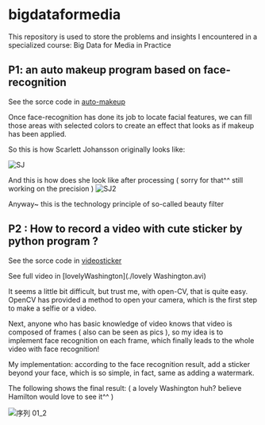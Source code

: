 # bigdataformedia
This repository is used to store the problems and insights I encountered in a specialized course: Big Data for Media in Practice

## P1: an auto makeup program based on face-recognition
See the sorce code in [auto-makeup](./auto-makeup)

Once face-recognition has done its job to locate facial features, we can fill those areas with selected colors to create an effect that looks as if makeup has been applied.

So this is how Scarlett Johansson originally looks like:

![SJ](https://user-images.githubusercontent.com/89291145/166693018-50aa0eb8-a257-4adf-aeef-08eb61304fe6.jpg)

And this is how does she look like after processing ( sorry for that^^ still working on the precision )
![SJ2](https://user-images.githubusercontent.com/89291145/166696325-354f16fa-f73a-45ab-8855-18ebaf2dae65.JPG)


Anyway~ this is the technology principle of so-called beauty filter 



## P2 : How to record a video with cute sticker by python program ?
See the sorce code in [videosticker](./videosticker)

See full video in [lovelyWashington](./lovely Washington.avi)

It seems a little bit difficult, but trust me, with open-CV, that is quite easy.
OpenCV has provided a method to open your camera, which is the first step to make a selfie or a video.

Next, anyone who has basic knowledge of video knows that video is composed of frames ( also can be seen as pics ), so my idea is to implement face recognition on each frame, which finally leads to the whole video with face recognition!

My implementation: according to the face recognition result, add a sticker beyond your face, which is so simple, in fact, same as adding a watermark.

The following shows the final result: ( a lovely Washington huh? believe Hamilton would love to see it^^ )

![序列 01_2](https://user-images.githubusercontent.com/89291145/166710035-7626179c-46e7-4bd7-b822-5455496a6c2f.gif)


